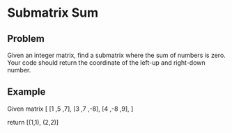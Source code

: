 Submatrix Sum
===

## Problem

Given an integer matrix, find a submatrix where the sum of numbers is zero. Your code should return the coordinate of the left-up and right-down number.


## Example

Given matrix
[
  [1 ,5 ,7],
  [3 ,7 ,-8],
  [4 ,-8 ,9],
]

return [(1,1), (2,2)]
